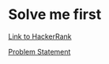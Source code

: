 # Solve me first

[Link to HackerRank](https://www.hackerrank.com/challenges/solve-me-first/problem)

[Problem Statement](ProblemStatement/solve-me-first-ENGLISH.pdf)